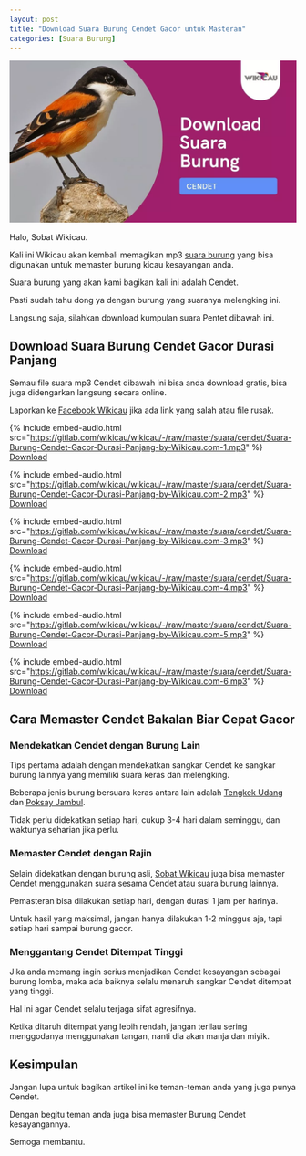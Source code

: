 ```yaml
---
layout: post
title: "Download Suara Burung Cendet Gacor untuk Masteran"
categories: [Suara Burung]
---
```


![](/images/suara-burung-cendet.webp)

Halo, Sobat Wikicau.

Kali ini Wikicau akan kembali memagikan mp3 [suara burung](https://wikicau.com/tag/suara-burung/) yang bisa digunakan untuk memaster burung kicau kesayangan anda.

Suara burung yang akan kami bagikan kali ini adalah Cendet.

Pasti sudah tahu dong ya dengan burung yang suaranya melengking ini.

Langsung saja, silahkan download kumpulan suara Pentet dibawah ini.

## Download Suara Burung Cendet Gacor Durasi Panjang

Semau file suara mp3 Cendet dibawah ini bisa anda download gratis, bisa juga didengarkan langsung secara online.

Laporkan ke [Facebook Wikicau](https://facebook.com/wikicau) jika ada link yang salah atau file rusak.

{% include embed-audio.html src="https://gitlab.com/wikicau/wikicau/-/raw/master/suara/cendet/Suara-Burung-Cendet-Gacor-Durasi-Panjang-by-Wikicau.com-1.mp3" %}
[Download](https://bit.ly/2IXncvo)

{% include embed-audio.html src="https://gitlab.com/wikicau/wikicau/-/raw/master/suara/cendet/Suara-Burung-Cendet-Gacor-Durasi-Panjang-by-Wikicau.com-2.mp3" %}
[Download](https://bit.ly/2N1aiBR)

{% include embed-audio.html src="https://gitlab.com/wikicau/wikicau/-/raw/master/suara/cendet/Suara-Burung-Cendet-Gacor-Durasi-Panjang-by-Wikicau.com-3.mp3" %}
[Download](https://bit.ly/2ZGqFFw)

{% include embed-audio.html src="https://gitlab.com/wikicau/wikicau/-/raw/master/suara/cendet/Suara-Burung-Cendet-Gacor-Durasi-Panjang-by-Wikicau.com-4.mp3" %}
[Download](https://bit.ly/2Y3coC5)

{% include embed-audio.html src="https://gitlab.com/wikicau/wikicau/-/raw/master/suara/cendet/Suara-Burung-Cendet-Gacor-Durasi-Panjang-by-Wikicau.com-5.mp3" %}
[Download](https://bit.ly/2Y58bxK)

{% include embed-audio.html src="https://gitlab.com/wikicau/wikicau/-/raw/master/suara/cendet/Suara-Burung-Cendet-Gacor-Durasi-Panjang-by-Wikicau.com-6.mp3" %}
[Download](https://bit.ly/2Rt3Lya)

## Cara Memaster Cendet Bakalan Biar Cepat Gacor

### Mendekatkan Cendet dengan Burung Lain

Tips pertama adalah dengan mendekatkan sangkar Cendet ke sangkar burung lainnya yang memiliki suara keras dan melengking.

Beberapa jenis burung bersuara keras antara lain adalah [Tengkek Udang](https://wikicau.com/suara-burung-tengkek-udang/) dan [Poksay Jambul](https://wikicau.com/suara-poksay-hongkong/).

Tidak perlu didekatkan setiap hari, cukup 3-4 hari dalam seminggu, dan waktunya seharian jika perlu.

### Memaster Cendet dengan Rajin

Selain didekatkan dengan burung asli, [Sobat Wikicau](https://wikicau.com/) juga bisa memaster Cendet menggunakan suara sesama Cendet atau suara burung lainnya.

Pemasteran bisa dilakukan setiap hari, dengan durasi 1 jam per harinya.

Untuk hasil yang maksimal, jangan hanya dilakukan 1-2 minggus aja, tapi setiap hari sampai burung gacor.

### Menggantang Cendet Ditempat Tinggi

Jika anda memang ingin serius menjadikan Cendet kesayangan sebagai burung lomba, maka ada baiknya selalu menaruh sangkar Cendet ditempat yang tinggi.

Hal ini agar Cendet selalu terjaga sifat agresifnya.

Ketika ditaruh ditempat yang lebih rendah, jangan terllau sering menggodanya menggunakan tangan, nanti dia akan manja dan miyik.

## Kesimpulan

Jangan lupa untuk bagikan artikel ini ke teman-teman anda yang juga punya Cendet.

Dengan begitu teman anda juga bisa memaster Burung Cendet kesayangannya.

Semoga membantu.